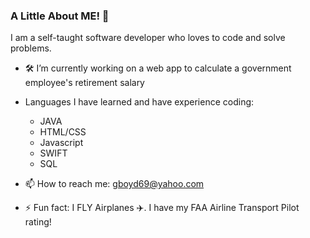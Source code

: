 ### A Little About ME! 👋
I am a self-taught software developer who loves to code and solve problems.  

- 🛠️ I’m currently working on a web app to calculate a government employee's retirement salary
- Languages I have learned and have experience coding: 
  - JAVA
  - HTML/CSS
  - Javascript
  - SWIFT
  - SQL

- 📫 How to reach me: gboyd69@yahoo.com
- ⚡ Fun fact: I FLY Airplanes ✈️.  I have my FAA Airline Transport Pilot rating!

<!--
- 👯 I’m looking to collaborate on ...
- 🤔 I’m looking for help with ...
- 💬 Ask me about ...


-->
